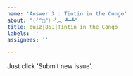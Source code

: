 ```yaml
---
name: 'Answer 3 : Tintin in the Congo'
about: "(╯°□°）╯︵ ┻━┻"
title: quiz|851|Tintin in the Congo
labels: ''
assignees: ''

---
```


Just click 'Submit new issue'.
